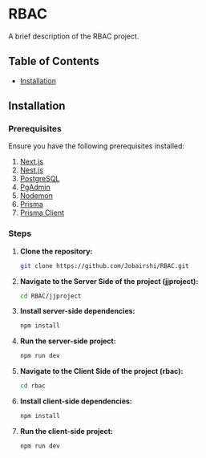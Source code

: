 
# RBAC

A brief description of the RBAC project.

## Table of Contents
- [Installation](#installation)

## Installation

### Prerequisites
Ensure you have the following prerequisites installed:
1. [Next.js](https://nextjs.org/)
2. [Nest.js](https://nestjs.com/)
3. [PostgreSQL](https://www.postgresql.org/)
4. [PgAdmin](https://www.pgadmin.org/)
5. [Nodemon](https://www.npmjs.com/package/nodemon)
6. [Prisma](https://www.prisma.io/)
7. [Prisma Client](https://www.prisma.io/docs/concepts/components/prisma-client)

### Steps
1. **Clone the repository:**
   ```sh
   git clone https://github.com/Jobairshi/RBAC.git
   ```

2. **Navigate to the Server Side of the project (jjproject):**
   ```sh
   cd RBAC/jjproject
   ```

3. **Install server-side dependencies:**
   ```sh
   npm install
   ```

4. **Run the server-side project:**
   ```sh
   npm run dev
   ```

5. **Navigate to the Client Side of the project (rbac):**
   ```sh
   cd rbac
   ```

6. **Install client-side dependencies:**
   ```sh
   npm install
   ```

7. **Run the client-side project:**
   ```sh
   npm run dev
   ```

